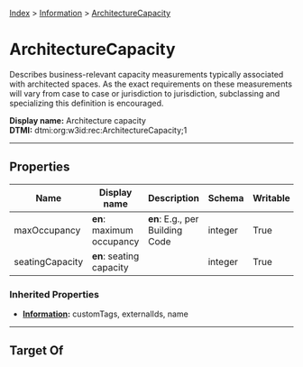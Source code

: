 [Index](../index.md) > [Information](Information.md) > [ArchitectureCapacity](#)
# ArchitectureCapacity

Describes business-relevant capacity measurements typically associated with architected spaces. As the exact requirements on these measurements will vary from case to case or jurisdiction to jurisdiction, subclassing and specializing this definition is encouraged.


**Display name:** Architecture capacity<br />
**DTMI:** dtmi:org:w3id:rec:ArchitectureCapacity;1

---

## Properties

|Name|Display name|Description|Schema|Writable|
|-|-|-|-|-|
|maxOccupancy|**en**: maximum occupancy|**en**: E.g., per Building Code|integer|True|
|seatingCapacity|**en**: seating capacity||integer|True|
### Inherited Properties
* **[Information](Information.md):** customTags, externalIds, name

---

## Target Of
